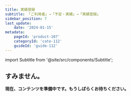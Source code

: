 ```yaml
---
title: 実績登録
subtitle: 「ご利用者」→「予定・実績」→「実績登録」
sidebar_position: 7
last_update: 
    date: '2024-01-15'
metadata: 
    pageId: 'product-107'
    categoryId: 'cate-112'
    guideId: 'guide-112'
---
```


import Subtitle from '@site/src/components/Subtitle';

<Subtitle text={frontMatter.subtitle} />

## すみません。

**現在、コンテンツを準備中です。もうしばらくお待ちください。**